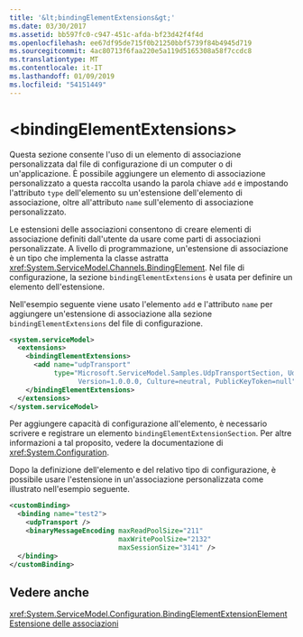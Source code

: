 ```yaml
---
title: '&lt;bindingElementExtensions&gt;'
ms.date: 03/30/2017
ms.assetid: bb597fc0-c947-451c-afda-bf23d42f4f4d
ms.openlocfilehash: ee67df95de715f0b21250bbf5739f84b4945d719
ms.sourcegitcommit: 4ac80713f6faa220e5a119d5165308a58f7ccdc8
ms.translationtype: MT
ms.contentlocale: it-IT
ms.lasthandoff: 01/09/2019
ms.locfileid: "54151449"
---
```

# <a name="ltbindingelementextensionsgt"></a>&lt;bindingElementExtensions&gt;
Questa sezione consente l'uso di un elemento di associazione personalizzata dal file di configurazione di un computer o di un'applicazione. È possibile aggiungere un elemento di associazione personalizzato a questa raccolta usando la parola chiave `add` e impostando l'attributo `type` dell'elemento su un'estensione dell'elemento di associazione, oltre all'attributo `name` sull'elemento di associazione personalizzato.  
  
 Le estensioni delle associazioni consentono di creare elementi di associazione definiti dall'utente da usare come parti di associazioni personalizzate. A livello di programmazione, un'estensione di associazione è un tipo che implementa la classe astratta <xref:System.ServiceModel.Channels.BindingElement>. Nel file di configurazione, la sezione `bindingElementExtensions` è usata per definire un elemento dell'estensione.  
  
 Nell'esempio seguente viene usato l'elemento `add` e l'attributo `name` per aggiungere un'estensione di associazione alla sezione `bindingElementExtensions` del file di configurazione.  
  
```xml  
<system.serviceModel>
  <extensions>
    <bindingElementExtensions>
      <add name="udpTransport"
           type="Microsoft.ServiceModel.Samples.UdpTransportSection, UdpTransport,
                 Version=1.0.0.0, Culture=neutral, PublicKeyToken=null" />
    </bindingElementExtensions>
  </extensions>
</system.serviceModel>
```  
  
 Per aggiungere capacità di configurazione all'elemento, è necessario scrivere e registrare un elemento `bindingElementExtensionSection`. Per altre informazioni a tal proposito, vedere la documentazione di <xref:System.Configuration>.  
  
 Dopo la definizione dell'elemento e del relativo tipo di configurazione, è possibile usare l'estensione in un'associazione personalizzata come illustrato nell'esempio seguente.  
  
```xml  
<customBinding>
  <binding name="test2">
    <udpTransport />
    <binaryMessageEncoding maxReadPoolSize="211"
                           maxWritePoolSize="2132"
                           maxSessionSize="3141" />
  </binding>
</customBinding>
```  
  
## <a name="see-also"></a>Vedere anche  
 <xref:System.ServiceModel.Configuration.BindingElementExtensionElement>  
 [Estensione delle associazioni](../../../../../docs/framework/wcf/extending/extending-bindings.md)
